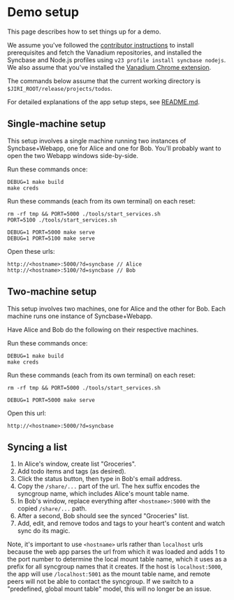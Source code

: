 # Demo setup

This page describes how to set things up for a demo.

We assume you've followed the [contributor instructions][contrib] to install
prerequisites and fetch the Vanadium repositories, and installed the Syncbase
and Node.js profiles using `v23 profile install syncbase nodejs`. We also assume
that you've installed the [Vanadium Chrome extension][crx].

The commands below assume that the current working directory is
`$JIRI_ROOT/release/projects/todos`.

For detailed explanations of the app setup steps, see [README.md](README.md).

## Single-machine setup

This setup involves a single machine running two instances of Syncbase+Webapp,
one for Alice and one for Bob. You'll probably want to open the two Webapp
windows side-by-side.

Run these commands once:

    DEBUG=1 make build
    make creds

Run these commands (each from its own terminal) on each reset:

    rm -rf tmp && PORT=5000 ./tools/start_services.sh
    PORT=5100 ./tools/start_services.sh

    DEBUG=1 PORT=5000 make serve
    DEBUG=1 PORT=5100 make serve

Open these urls:

    http://<hostname>:5000/?d=syncbase // Alice
    http://<hostname>:5100/?d=syncbase // Bob

## Two-machine setup

This setup involves two machines, one for Alice and the other for Bob. Each
machine runs one instance of Syncbase+Webapp.

Have Alice and Bob do the following on their respective machines.

Run these commands once:

    DEBUG=1 make build
    make creds

Run these commands (each from its own terminal) on each reset:

    rm -rf tmp && PORT=5000 ./tools/start_services.sh

    DEBUG=1 PORT=5000 make serve

Open this url:

    http://<hostname>:5000/?d=syncbase

## Syncing a list

1. In Alice's window, create list "Groceries".
2. Add todo items and tags (as desired).
3. Click the status button, then type in Bob's email address.
4. Copy the `/share/...` part of the url. The hex suffix encodes the syncgroup
   name, which includes Alice's mount table name.
5. In Bob's window, replace everything after `<hostname>:5000` with the copied
   `/share/...` path.
5. After a second, Bob should see the synced "Groceries" list.
6. Add, edit, and remove todos and tags to your heart's content and watch sync
   do its magic.

Note, it's important to use `<hostname>` urls rather than `localhost` urls
because the web app parses the url from which it was loaded and adds 1 to the
port number to determine the local mount table name, which it uses as a prefix
for all syncgroup names that it creates. If the host is `localhost:5000`, the
app will use `/localhost:5001` as the mount table name, and remote peers will
not be able to contact the syncgroup. If we switch to a "predefined, global
mount table" model, this will no longer be an issue.

[contrib]: https://github.com/vanadium/docs/blob/master/community/contributing.md
[crx]: https://github.com/vanadium/docs/blob/master/tools/vanadium-chrome-extension.md
